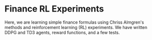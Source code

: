 # Finance RL Experiments

Here, we are learning simple finance formulas using Chriss Almgren's methods and reinforcement learning (RL) experiments.
We have written DDPG and TD3 agents, reward functions, and a few tests.
